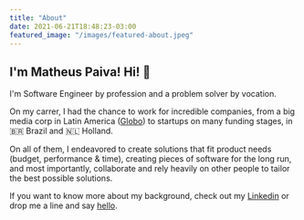 ```yaml
---
title: "About"
date: 2021-06-21T18:48:23-03:00
featured_image: "/images/featured-about.jpeg"
---
```


## I'm Matheus Paiva! Hi! 👋

I'm Software Engineer by profession and a problem solver by vocation.

On my carrer, I had the chance to work for incredible companies, from a big media corp in Latin America ([Globo](https://www.linkedin.com/company/globo/)) to startups on many funding stages, in 🇧🇷 Brazil and 🇳🇱 Holland.

On all of them, I endeavored to create solutions that fit product needs (budget, performance & time), creating pieces of software for the long run, and most importantly, collaborate and rely heavily on other people to tailor the best possible solutions.

If you want to know more about my background, check out my [Linkedin](https://www.linkedin.com/in/matheus-paiva-29193879/) or drop me a line and say [hello](mailto:matheus.a.paiva@gmail.com?Subject=Hello+Matheus+Paiva).
